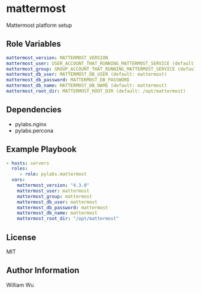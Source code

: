 mattermost
==========

Mattermost platform setup


Role Variables
--------------

```yaml
mattermost_version: MATTERMOST_VERSION
mattermost_user: USER_ACCOUNT_THAT_RUNNING_MATTERMOST_SERVICE (default: mattermost)
mattermost_group: GROUP_ACCOUNT_THAT_RUNNING_MATTERMOST_SERVICE (default: mattermost)
mattermost_db_user: MATTERMOST_DB_USER (default: mattermost)
mattermost_db_password: MATTERMOST_DB_PASSWORD
mattermost_db_name: MATTERMOST_DB_NAME (default: mattermost)
mattermost_root_dir: MATTERMOST_ROOT_DIR (default: /opt/mattermost)
```

Dependencies
------------

- pylabs.nginx
- pylabs.percona

Example Playbook
----------------

```yaml
- hosts: servers
  roles:
     - role: pylabs.mattermost
  vars:
    mattermost_version: "4.3.0"
    mattermost_user: mattermost
    mattermost_group: mattermost
    mattermost_db_user: mattermost
    mattermost_db_password: mattermost
    mattermost_db_name: mattermost
    mattermost_root_dir: "/opt/mattermost"
```

License
-------

MIT

Author Information
------------------

William Wu

